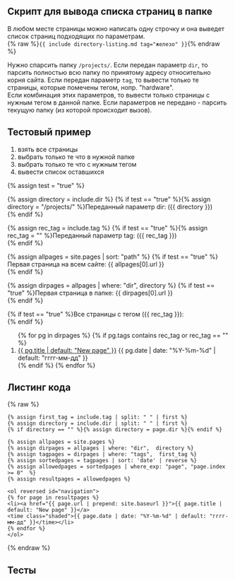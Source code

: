 ## Скрипт для вывода списка страниц в папке
В любом месте страницы можно написать одну строчку и она выведет список страниц подходящих по параметрам.  
{% raw %}```{{ include directory-listing.md tag="железо" }}```{% endraw %}

Нужно спарсить папку ```/projects/```.
Если передан параметр ```dir```, то парсить полностью всю папку по принятому адресу относительно корня сайта.
Если передан параметр ```tag```, то вывести только те страницы, которые помечены тегом, нопр. "hardware".  
Если комбинация этих параметров, то вывести только страницы с нужным тегом в  данной папке.
Если параметров не передано - парсить текущую папку (из которой происходит вызов).

## Тестовый пример

1. взять все страницы
2. выбрать только те что в нужной папке
3. выбрать только те что с нужным тегом
4. вывести список оставшихся

{% assign test = "true" %}

{% assign directory = include.dir %}
{% if test == "true" %}{% assign directory = "/projects/" %}Переданный параметр dir: ({{ directory }})<br>{% endif %}

{% assign rec_tag = include.tag %}
{% if test == "true" %}{% assign rec_tag = "" %}Переданный параметр tag: ({{ rec_tag }})<br>{% endif %}

{% assign allpages = site.pages | sort: "path" %}
{% if test == "true" %}Первая страница на всем сайте: {{ allpages[0].url }}<br>{% endif %}

{% assign dirpages = allpages | where: "dir",  directory %}
{% if test == "true" %}Первая страница  в папке: {{ dirpages[0].url }}<br>{% endif %}

{% if test == "true" %}Все страницы с тегом ({{ rec_tag }}):<br>{% endif %}

<ol reversed id="navigation">
{% for pg in dirpages %}
{% if pg.tags contains rec_tag or rec_tag == "" %}
<li><a href="{{ pg.url | prepend: site.baseurl }}">{{ pg.title | default: "New page" }}</a> 
<time class="shaded">{{ pg.date | date: "%Y-%m-%d" | default: "гггг-мм-дд" }}</time></li>
{% endif %}
{% endfor %}
</ol>

## Листинг кода
{% raw %}
``` 
{% assign first_tag = include.tag | split: " " | first %}
{% assign directory = include.dir | split: " " | first %}
{% if directory == "" %}{% assign directory = page.dir %}{% endif %}

{% assign allpages = site.pages %}
{% assign dirpages = allpages | where: "dir",  directory %}
{% assign tagpages = dirpages | where: "tags",  first_tag %}
{% assign sortedpages = tagpages | sort: 'date' | reverse %}
{% assign allowedpages = sortedpages | where_exp: "page", "page.index >= 0"	 %}
{% assign resultpages = allowedpages %}

<ol reversed id="navigation">
{% for page in resultpages %}
<li><a href="{{ page.url | prepend: site.baseurl }}">{{ page.title | default: "New page" }}</a> 
<time class="shaded">{{ page.date | date: "%Y-%m-%d" | default: "гггг-мм-дд" }}</time></li>
{% endfor %}
</ol>
```
{% endraw %}


## Тесты


